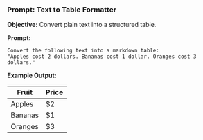 ### **Prompt: Text to Table Formatter**

**Objective:** Convert plain text into a structured table.

**Prompt:**
```
Convert the following text into a markdown table:
"Apples cost 2 dollars. Bananas cost 1 dollar. Oranges cost 3 dollars."
```

**Example Output:**

 | Fruit | Price |
 |-------|-------|
 | Apples | $2 |
 | Bananas | $1 |
 | Oranges | $3 |
